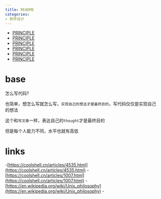 ```yaml
---
title: README
categories: 
- 软件设计
---
```


- [PRINCIPLE](./PRINCIPLE.md)
- [PRINCIPLE](./PRINCIPLE.md)
- [PRINCIPLE](./PRINCIPLE.md)
- [PRINCIPLE](./PRINCIPLE.md)
- [PRINCIPLE](./PRINCIPLE.md)
- [PRINCIPLE](./PRINCIPLE.md)


# base

怎么写代码?

也简单，想怎么写就怎么写，`实现自己的想法才是最终目的`，写代码仅仅是实现自己的想法

这个和`写文章`一样，表达自己的`thought`才是最终目的

但是每个人能力不同，水平也就有高低
                                                                                                                                                                                                                                                                                                                                                                                                                                                                                                                                                                                                                                                                                                                                                                                                                                                                                                                                                            
# links
-[https://coolshell.cn/articles/4535.html](https://coolshell.cn/articles/4535.html)
-[https://coolshell.cn/articles/1007.html](https://coolshell.cn/articles/1007.html)
-[https://en.wikipedia.org/wiki/Unix_philosophy](https://en.wikipedia.org/wiki/Unix_philosophy)
-[]()